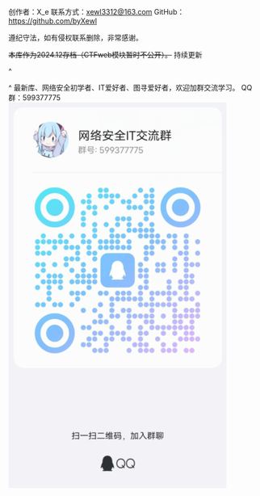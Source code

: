 创作者：X_e
联系方式：xewl3312@163.com
GitHub：<https://github.com/byXewl>


遵纪守法，如有侵权联系删除，非常感谢。

~~本库作为2024.12存档（CTFweb模块暂时不公开）。~~
持续更新

^


^
最新库、网络安全初学者、IT爱好者、图寻爱好者，欢迎加群交流学习。
 QQ群：599377775
![](.topwrite/assets/image_1748102517968.png)
 


